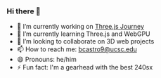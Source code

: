 ### Hi there 👋

- 🔭 I’m currently working on [Three.js Journey](https://threejs-journey.com/)
- 🌱 I’m currently learning Three.js and WebGPU
- 👯 I’m looking to collaborate on 3D web projects
- 📫 How to reach me: bcastro9@ucsc.edu
- 😄 Pronouns: he/him
- ⚡ Fun fact: I'm a gearhead with the best 240sx

  
<!--
**bkcastro/bkcastro** is a ✨ _special_ ✨ repository because its `README.md` (this file) appears on your GitHub profile.

Here are some ideas to get you started:

-->
